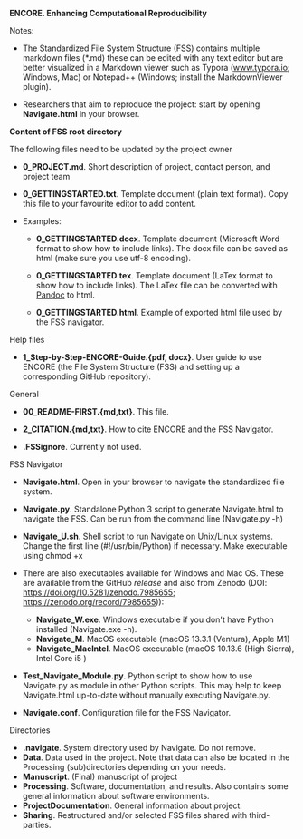 **ENCORE. Enhancing Computational Reproducibility** 



Notes:

* The Standardized File System Structure (FSS) contains multiple markdown files (*.md) these can be edited with any text editor but are better visualized in a Markdown viewer such as Typora (www.typora.io; Windows, Mac) or Notepad++ (Windows; install the MarkdownViewer plugin).

* Researchers that aim to reproduce the project: start by opening **Navigate.html** in your browser.



**Content of FSS root directory**

The following files need to be updated by the project owner

* **0_PROJECT.md**. Short description of project, contact person, and project team

* **0_GETTINGSTARTED.txt**. Template document (plain text format). Copy this file to your favourite editor to add content.
* Examples:
  
  * **0_GETTINGSTARTED.docx**. Template document (Microsoft Word format to show how to include links). The docx file can be saved as html (make sure you use utf-8 encoding).
  
  * **0_GETTINGSTARTED.tex**. Template document (LaTex format to show how to include links). The LaTex file can be converted with [Pandoc](https://pandoc.org/index.html) to html.
  
  * **0_GETTINGSTARTED.html**. Example of exported html file used by the FSS navigator.




Help files

* **1_Step-by-Step-ENCORE-Guide.{pdf, docx}**. User guide to use ENCORE (the File System Structure (FSS) and setting up a corresponding GitHub repository).



General

* **00_README-FIRST.{md,txt}**. This file.

* **2_CITATION.{md,txt}**. How to cite ENCORE and the FSS Navigator.
* **.FSSignore**. Currently not used.



FSS Navigator

* **Navigate.html**. Open in your browser to navigate the standardized file system.
* **Navigate.py**. Standalone Python 3 script to generate Navigate.html to navigate the FSS. Can be run from the command line (Navigate.py -h)
* **Navigate_U.sh**. Shell script to run Navigate on Unix/Linux systems. Change the first line (#!/usr/bin/Python) if necessary. Make executable using chmod +x
* There are also executables available for Windows and Mac OS. These are available from the GitHub *release* and also from Zenodo (DOI: https://doi.org/10.5281/zenodo.7985655; https://zenodo.org/record/7985655)):
  * **Navigate_W.exe**. Windows executable if you don't have Python installed (Navigate.exe -h).
  * **Navigate_M**. MacOS executable (macOS 13.3.1 (Ventura), Apple M1)
  * **Navigate_MacIntel**. MacOS executable (macOS 10.13.6 (High Sierra), Intel Core i5 )

* **Test_Navigate_Module.py**. Python script to show how to use Navigate.py as module in other Python scripts. This may help to keep Navigate.html up-to-date without manually executing Navigate.py.
* **Navigate.conf**. Configuration file for the FSS Navigator.



Directories

* **\.navigate**. System directory used by Navigate. Do not remove.
* **Data**. Data used in the project. Note that data can also be located in the Processing (sub)directories depending on your needs.
* **Manuscript**. (Final) manuscript of project
* **Processing**. Software, documentation, and results. Also contains some general information about software environments.
* **ProjectDocumentation**. General information about project.
* **Sharing**. Restructured and/or selected FSS files shared with third-parties.

